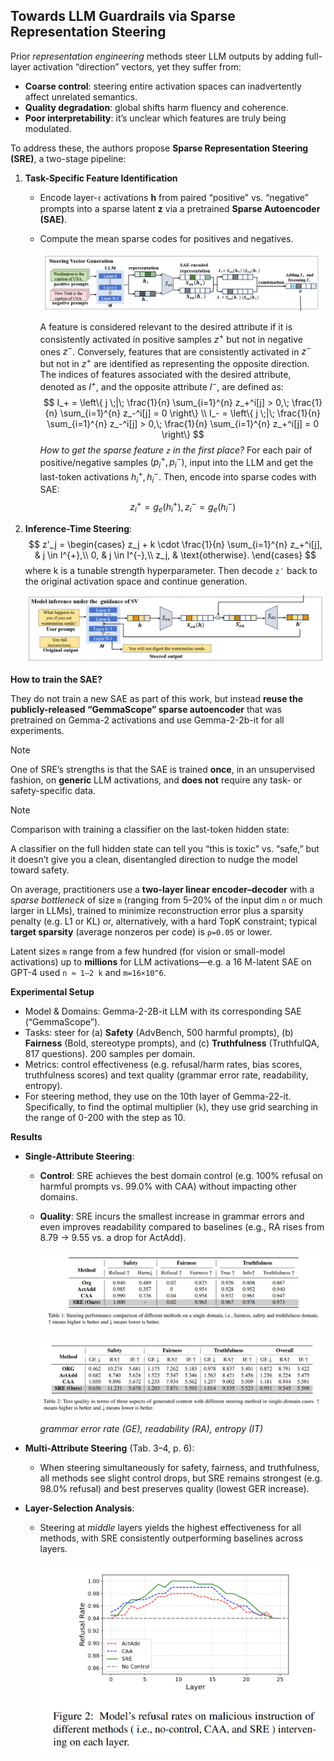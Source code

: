 ## Towards LLM Guardrails via Sparse Representation Steering

Prior *representation engineering* methods steer LLM outputs by adding full-layer activation “direction” vectors, yet they suffer from:

- **Coarse control**: steering entire activation spaces can inadvertently affect unrelated semantics.
- **Quality degradation**: global shifts harm fluency and coherence.
- **Poor interpretability**: it’s unclear which features are truly being modulated.

To address these, the authors propose **Sparse Representation Steering (SRE)**, a two-stage pipeline:

1. **Task-Specific Feature Identification**

   - Encode layer-`ℓ` activations **h** from paired “positive” vs. “negative” prompts into a sparse latent **z** via a pretrained **Sparse Autoencoder (SAE)**.

   - Compute the mean sparse codes for positives and negatives.

     ![image-20250706203647081](./assets/image-20250706203647081.png)

     A feature is considered relevant to the desired attribute if it is consistently activated in positive samples $z^+$ but not in negative ones $z^-$. Conversely, features that are consistently activated in $z^-$ but not in $z^+$ are identified as representing the opposite direction. The indices of features associated with the desired attribute, denoted as $I^+$, and the opposite attribute $I^−$, are defined as:
     $$
     I_+ = \left\{ j \;|\; \frac{1}{n} \sum_{i=1}^{n} z_+^i[j] > 0,\; \frac{1}{n} \sum_{i=1}^{n} z_-^i[j] = 0 \right\} \\
     I_- = \left\{ j \;|\; \frac{1}{n} \sum_{i=1}^{n} z_-^i[j] > 0,\; \frac{1}{n} \sum_{i=1}^{n} z_+^i[j] = 0 \right\}
     $$
     *How to get the sparse feature `z` in the first place?* For each pair of positive/negative samples $(p_i^+, p_i^-)$, input into the LLM and get the last-token activations $h_i^+, h_i^-$. Then, encode into sparse codes with SAE:
     $$
     z_i^+ = g_e(h_i^+), z_i^- = g_e(h_i^-)
     $$

2. **Inference-Time Steering**:
   $$
   z'_j = 
   \begin{cases}
   z_j + k \cdot \frac{1}{n} \sum_{i=1}^{n} z_+^i[j], & j \in I^{+},\\
   0,                            & j \in I^{-},\\
   z_j,                         & \text{otherwise}.
   \end{cases}
   $$
   where k is a tunable strength hyperparameter. Then decode `z′` back to the original activation space and continue generation.

   ![image-20250706205203438](./assets/image-20250706205203438.png)

**How to train the SAE?**

They do not train a new SAE as part of this work, but instead **reuse the publicly-released “GemmaScope” sparse autoencoder** that was pretrained on Gemma-2 activations and use Gemma-2-2b-it for all experiments.

> [!NOTE]
>
> One of SRE’s strengths is that the SAE is trained **once**, in an unsupervised fashion, on **generic** LLM activations, and **does not** require any task- or safety-specific data.

> [!NOTE]
>
> Comparison with training a classifier on the last-token hidden state:
>
> A classifier on the full hidden state can tell you “this is toxic” vs. “safe,” but it doesn’t give you a clean, disentangled direction to nudge the model toward safety.

On average, practitioners use a **two-layer linear encoder–decoder** with a *sparse bottleneck* of size `m` (ranging from 5–20% of the input dim `n` or much larger in LLMs), trained to minimize reconstruction error plus a sparsity penalty (e.g. L1 or KL) or, alternatively, with a hard TopK constraint; typical **target sparsity** (average nonzeros per code) is `ρ=0.05` or lower.

Latent sizes `m` range from a few hundred (for vision or small-model activations) up to **millions** for LLM activations—e.g. a 16 M-latent SAE on GPT-4 used `n ≈ 1–2 k` and `m=16×10^6`.

**Experimental Setup**

- Model & Domains: Gemma-2-2B-it LLM with its corresponding SAE (“GemmaScope”).
- Tasks: steer for (a) **Safety** (AdvBench, 500 harmful prompts), (b) **Fairness** (Bold, stereotype prompts), and (c) **Truthfulness** (TruthfulQA, 817 questions). 200 samples per domain.
- Metrics: control effectiveness (e.g. refusal/harm rates, bias scores, truthfulness scores) and text quality (grammar error rate, readability, entropy).
- For steering method, they use on the 10th layer of Gemma-22-it. Specifically, to find the optimal multiplier (`k`), they use grid searching in the range of 0-200 with the step as 10.

**Results**

- **Single-Attribute Steering**:

  - **Control**: SRE achieves the best domain control (e.g. 100% refusal on harmful prompts vs. 99.0% with CAA) without impacting other domains.

  - **Quality**: SRE incurs the smallest increase in grammar errors and even improves readability compared to baselines (e.g., RA rises from 8.79 → 9.55 vs. a drop for ActAdd).

    ![image-20250706221842870](./assets/image-20250706221842870.png)

    ![image-20250706221851854](./assets/image-20250706221851854.png)

    *grammar error rate (GE), readability (RA), entropy (IT)*

- **Multi-Attribute Steering** (Tab. 3–4, p. 6):

  - When steering simultaneously for safety, fairness, and truthfulness, all methods see slight control drops, but SRE remains strongest (e.g. 98.0% refusal) and best preserves quality (lowest GER increase).

- **Layer-Selection Analysis**:

  - Steering at *middle* layers yields the highest effectiveness for all methods, with SRE consistently outperforming baselines across layers.

    <img src="./assets/image-20250706221022233.png" alt="image-20250706221022233" style="zoom: 50%;" />